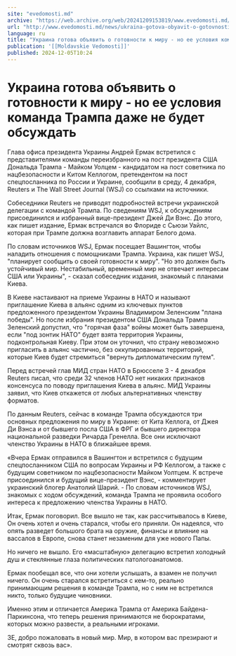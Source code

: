 ```yaml
---
site: "evedomosti.md"
archive: "https://web.archive.org/web/20241209153819/www.evedomosti.md/news/ukraina-gotova-obyavit-o-gotovnosti-k-miru-no-ee-usloviya-ko"
url: "http://www.evedomosti.md/news/ukraina-gotova-obyavit-o-gotovnosti-k-miru-no-ee-usloviya-ko"
language: ru
title: "Украина готова объявить о готовности к миру - но ее условия команда Трампа даже не будет обсуждать"
publication: '[[Moldavskie Vedomosti]]'
published: 2024-12-05T10:24
---
```


# Украина готова объявить о готовности к миру - но ее условия команда Трампа даже не будет обсуждать

Глава офиса президента Украины Андрей Ермак встретился с представителями команды переизбранного на пост президента США Дональда Трампа - Майком Уолцем - кандидатом на пост советника по нацбезопасности и Китом Келлогом, претендентом на пост спецпосланника по России и Украине, сообщили в среду, 4 декабря, Reuters и The Wall Street Journal (WSJ) со ссылками на источники.

Собеседники Reuters не приводят подробностей встречи украинской делегации с командой Трампа. По сведениям WSJ, к обсуждениям присоединился и избранный вице-президент Джей Ди Вэнс. До этого, как пишет издание, Ермак встречался во Флориде с Сьюзи Уайлс, которая при Трампе должна возглавить аппарат Белого дома.

По словам источников WSJ, Ермак посещает Вашингтон, чтобы наладить отношения с помощниками Трампа. Украина, как пишет WSJ, "планирует сообщить о своей готовности к миру". "Но это должен быть устойчивый мир. Нестабильный, временный мир не отвечает интересам США или Украины", - сказал собеседник издания, знакомый с планами Киева.

В Киеве настаивают на приеме Украины в НАТО и называют приглашение Киева в альянс одним из ключевых пунктов предложенного президентом Украины Владимиром Зеленским "плана победы". Но после избрания президентом США Дональда Трампа Зеленский допустил, что "горячая фаза" войны может быть завершена, если "под зонтик НАТО" будет взята территория Украины, подконтрольная Киеву. При этом он уточнил, что страну невозможно пригласить в альянс частично, без оккупированных территорий, которые Киев будет стремиться "вернуть дипломатическим путем".

Перед встречей глав МИД стран НАТО в Брюсселе 3 - 4 декабря Reuters писал, что среди 32 членов НАТО нет никаких признаков консенсуса по поводу приглашения Киева в альянс. МИД Украины заявил, что Киев откажется от любых альтернативных членству форматов.

По данным Reuters, сейчас в команде Трампа обсуждаются три основных предложения по миру в Украине: от Кита Келлога, от Джея Ди Вэнса и от бывшего посла США в ФРГ и бывшего директора национальной разведки Ричарда Гренелла. Все они исключают членство Украины в НАТО в ближайшее время.

«Вчера Ермак отправился в Вашингтон и встретился с будущим спецпосланником США по вопросам Украины и РФ Келлогом, а также с будущим советником по нацбезопасности Майком Уолтцем. К встрече присоединился и будущий вице-президент Вэнс, - комментирует украинский блогер Анатолий Шарий. - По словам источников WSJ, знакомых с ходом обсуждений, команда Трампа не проявила особого интереса к предложению членства Украины в НАТО.

Итак, Ермак поговорил. Все вышло не так, как рассчитывалось в Киеве, Он очень хотел и очень старался, чтобы его приняли. Он надеялся, что опять разведет большого брата на оружие, финансы и влияние на вассалов в Европе, снова станет незаменим для уже нового Папы.

Но ничего не вышло. Его «масштабную» делегацию встретил холодный душ и стеклянные глаза политических патологоанатомов.

Ермак пообещал все, что они хотели услышать, а взамен не получил ничего. Он очень старался встретиться с кем-то, реально принимающим решения в команде Трампа, но с ним не встретился никто, только будущие чиновники.

Именно этим и отличается Америка Трампа от Америка Байдена-Паркинсона, что теперь решения принимаются не бюрократами, которых можно развести, а реальными игроками.

ЗЕ, добро пожаловать в новый мир. Мир, в котором вас презирают и смотрят сквозь вас».